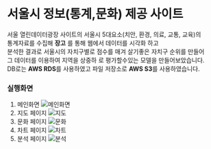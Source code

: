 # 서울시 정보(통계,문화) 제공 사이트 
서울 열린데이터광장 사이트의 서울시 5대요소(치안, 환경, 의료, 교통, 교육)의  
통계자료를 수집해 **장고** 를 통해 웹에서 데이터를 시각화 하고  
분석한 결과로 서울시의 자치구별로 점수를 매겨 살기좋은 자치구 순위를 만들어  
그 데이터를 이용하여 지역을 상중하 로 평가할수있는 모델을 만들어보았습니다.  
DB로는 **AWS RDS**를 사용하였고 파일 저장소로 **AWS S3**를 사용하였습니다.  
### 실행화면
1. 메인화면
![메인화면](https://user-images.githubusercontent.com/50395078/85916554-dcf1fc80-b88c-11ea-91c5-46a305d1569f.PNG)
2. 지도 페이지
![지도](https://user-images.githubusercontent.com/50395078/85916558-debbc000-b88c-11ea-91fa-12d68c854238.PNG)
3. 문화 페이지
![문화](https://user-images.githubusercontent.com/50395078/85916555-dd8a9300-b88c-11ea-8693-35ec4a0afc6b.PNG)
4. 차트 페이지
![차트](https://user-images.githubusercontent.com/50395078/85916552-dbc0cf80-b88c-11ea-8269-7ca26d8b81c7.PNG)
5. 분석 페이지
![분석](https://user-images.githubusercontent.com/50395078/85916557-de232980-b88c-11ea-8152-2d5511af3ac7.PNG)



